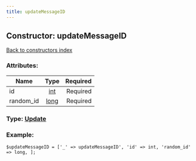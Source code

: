 ```yaml
---
title: updateMessageID
---
```

## Constructor: updateMessageID  
[Back to constructors index](index.md)



### Attributes:

| Name     |    Type       | Required |
|----------|:-------------:|---------:|
|id|[int](../types/int.md) | Required|
|random\_id|[long](../types/long.md) | Required|



### Type: [Update](../types/Update.md)


### Example:

```
$updateMessageID = ['_' => updateMessageID', 'id' => int, 'random_id' => long, ];
```